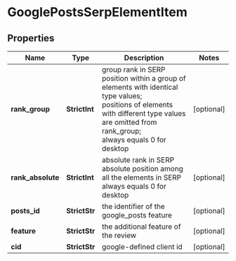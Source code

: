 # GooglePostsSerpElementItem


## Properties

| Name | Type | Description | Notes |
|------------ | ------------- | ------------- | -------------|
**rank_group** | **StrictInt** | group rank in SERP<br>position within a group of elements with identical type values;<br>positions of elements with different type values are omitted from rank_group;<br>always equals 0 for desktop |[optional]|
**rank_absolute** | **StrictInt** | absolute rank in SERP<br>absolute position among all the elements in SERP<br>always equals 0 for desktop |[optional]|
**posts_id** | **StrictStr** | the identifier of the google_posts feature |[optional]|
**feature** | **StrictStr** | the additional feature of the review |[optional]|
**cid** | **StrictStr** | google-defined client id |[optional]|